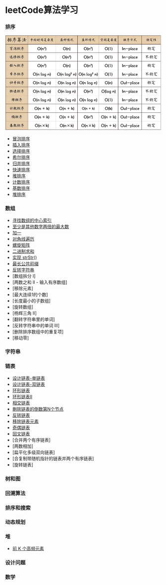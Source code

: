# leetCode算法学习

### 排序
 ![算法比较](https://github.com/wlq1005/leetCode/blob/master/src/com/wlq/algorithm/sort/sort.jpg)
* [冒泡排序](https://github.com/wlq1005/leetCode/blob/master/src/com/wlq/algorithm/sort/BubbleSort.java)
* [插入排序](https://github.com/wlq1005/leetCode/blob/master/src/com/wlq/algorithm/sort/BubbleSort.java)
* [选择排序](https://github.com/wlq1005/leetCode/blob/master/src/com/wlq/algorithm/sort/BubbleSort.java)
* [希尔排序](https://github.com/wlq1005/leetCode/blob/master/src/com/wlq/algorithm/sort/BubbleSort.java)
* [归并排序](https://github.com/wlq1005/leetCode/blob/master/src/com/wlq/algorithm/sort/BubbleSort.java)
* [快速排序](https://github.com/wlq1005/leetCode/blob/master/src/com/wlq/algorithm/sort/QuickSort.java)
* [堆排序](https://github.com/wlq1005/leetCode/blob/master/src/com/wlq/algorithm/sort/BubbleSort.java)
* [计数排序](https://github.com/wlq1005/leetCode/blob/master/src/com/wlq/algorithm/sort/BubbleSort.java)
* [基数排序](https://github.com/wlq1005/leetCode/blob/master/src/com/wlq/algorithm/sort/BubbleSort.java)
* [堆排序](https://github.com/wlq1005/leetCode/blob/master/src/com/wlq/algorithm/sort/HeapSort.java)

### 数组
* [寻找数组的中心索引](https://github.com/wlq1005/leetCode/blob/master/src/com/wlq/algorithm/array/PivotIndex.java)
* [至少是其他数字两倍的最大数](https://github.com/wlq1005/leetCode/blob/master/src/com/wlq/algorithm/array/DominantIndex.java)
* [加一](https://github.com/wlq1005/leetCode/blob/master/src/com/wlq/algorithm/array/PlusOne.java)
* [对角线遍历](https://github.com/wlq1005/leetCode/blob/master/src/com/wlq/algorithm/array/FindDiagonalOrder.java)
* [螺旋矩阵](https://github.com/wlq1005/leetCode/blob/master/src/com/wlq/algorithm/array/SpiralOrder.java)
* [二进制求和](https://github.com/wlq1005/leetCode/blob/master/src/com/wlq/algorithm/array/AddBinary.java)
* [实现 strStr()](https://github.com/wlq1005/leetCode/blob/master/src/com/wlq/algorithm/array/ImplementStrStr.java)
* [最长公共前缀](https://github.com/wlq1005/leetCode/blob/master/src/com/wlq/algorithm/array/LongestCommonPrefix.java)
* [反转字符串](https://github.com/wlq1005/leetCode/blob/master/src/com/wlq/algorithm/array/ReverseString.java)
* [数组拆分 I]
* [两数之和 II - 输入有序数组]
* [移除元素]
* [最大连续1的个数]
* [长度最小的子数组]
* [旋转数组]
* [杨辉三角 II]
* [翻转字符串里的单词]
* [反转字符串中的单词 III]
* [删除排序数组中的重复项]
* [移动零]

### 字符串

### 链表
* [设计链表-单链表](https://github.com/wlq1005/leetCode/blob/master/src/com/wlq/algorithm/linkedlist/MyLinkedList.java)
* [设计链表-双链表](https://github.com/wlq1005/leetCode/blob/master/src/com/wlq/algorithm/linkedlist/DoublyLinkedList.java)
* [环形链表](https://github.com/wlq1005/leetCode/blob/master/src/com/wlq/algorithm/linkedlist/LinkedListCycle.java)
* [环形链表II](https://github.com/wlq1005/leetCode/blob/master/src/com/wlq/algorithm/linkedlist/LinkedListCycle2.java)
* [相交链表](https://github.com/wlq1005/leetCode/blob/master/src/com/wlq/algorithm/linkedlist/IntersectionNode.java)
* [删除链表的倒数第N个节点](https://github.com/wlq1005/leetCode/blob/master/src/com/wlq/algorithm/linkedlist/RemoveNthFromEnd.java)
* [反转链表](https://github.com/wlq1005/leetCode/blob/master/src/com/wlq/algorithm/linkedlist/ReverseList.java)
* [移除链表元素](https://github.com/wlq1005/leetCode/blob/master/src/com/wlq/algorithm/linkedlist/ReverseList.java)
* [奇偶链表](https://github.com/wlq1005/leetCode/blob/master/src/com/wlq/algorithm/linkedlist/OddEvenList.java)
* [回文链表](https://github.com/wlq1005/leetCode/blob/master/src/com/wlq/algorithm/linkedlist/IsPalindrome.java)
* [合并两个有序链表]
* [两数相加]
* [扁平化多级双向链表]
* [合复制带随机指针的链表并两个有序链表]
* [旋转链表]

### 树和图

### 回溯算法

### 排序和搜索

### 动态规划

### 堆
* [前 K 个高频元素](https://github.com/wlq1005/leetCode/blob/master/src/com/wlq/algorithm/heap/TopKFrequentElements.java)

### 设计问题

### 数学